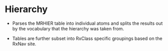 # Hierarchy  

* Parses the MRHIER table into individual atoms and splits 
the results out by the vocabulary that the hierarchy was 
taken from.   

* Tables are further subset into RxClass specific groupings 
based on the RxNav site.  

 